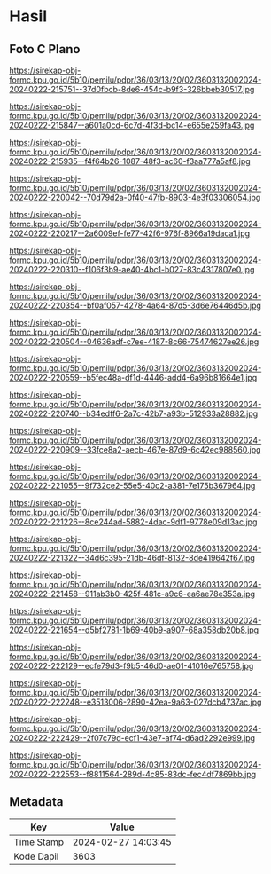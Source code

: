 # Hasil

## Foto C Plano

https://sirekap-obj-formc.kpu.go.id/5b10/pemilu/pdpr/36/03/13/20/02/3603132002024-20240222-215751--37d0fbcb-8de6-454c-b9f3-326bbeb30517.jpg

https://sirekap-obj-formc.kpu.go.id/5b10/pemilu/pdpr/36/03/13/20/02/3603132002024-20240222-215847--a601a0cd-6c7d-4f3d-bc14-e655e259fa43.jpg

https://sirekap-obj-formc.kpu.go.id/5b10/pemilu/pdpr/36/03/13/20/02/3603132002024-20240222-215935--f4f64b26-1087-48f3-ac60-f3aa777a5af8.jpg

https://sirekap-obj-formc.kpu.go.id/5b10/pemilu/pdpr/36/03/13/20/02/3603132002024-20240222-220042--70d79d2a-0f40-47fb-8903-4e3f03306054.jpg

https://sirekap-obj-formc.kpu.go.id/5b10/pemilu/pdpr/36/03/13/20/02/3603132002024-20240222-220217--2a6009ef-fe77-42f6-976f-8966a19daca1.jpg

https://sirekap-obj-formc.kpu.go.id/5b10/pemilu/pdpr/36/03/13/20/02/3603132002024-20240222-220310--f106f3b9-ae40-4bc1-b027-83c4317807e0.jpg

https://sirekap-obj-formc.kpu.go.id/5b10/pemilu/pdpr/36/03/13/20/02/3603132002024-20240222-220354--bf0af057-4278-4a64-87d5-3d6e76446d5b.jpg

https://sirekap-obj-formc.kpu.go.id/5b10/pemilu/pdpr/36/03/13/20/02/3603132002024-20240222-220504--04636adf-c7ee-4187-8c66-75474627ee26.jpg

https://sirekap-obj-formc.kpu.go.id/5b10/pemilu/pdpr/36/03/13/20/02/3603132002024-20240222-220559--b5fec48a-df1d-4446-add4-6a96b81664e1.jpg

https://sirekap-obj-formc.kpu.go.id/5b10/pemilu/pdpr/36/03/13/20/02/3603132002024-20240222-220740--b34edff6-2a7c-42b7-a93b-512933a28882.jpg

https://sirekap-obj-formc.kpu.go.id/5b10/pemilu/pdpr/36/03/13/20/02/3603132002024-20240222-220909--33fce8a2-aecb-467e-87d9-6c42ec988560.jpg

https://sirekap-obj-formc.kpu.go.id/5b10/pemilu/pdpr/36/03/13/20/02/3603132002024-20240222-221055--9f732ce2-55e5-40c2-a381-7e175b367964.jpg

https://sirekap-obj-formc.kpu.go.id/5b10/pemilu/pdpr/36/03/13/20/02/3603132002024-20240222-221226--8ce244ad-5882-4dac-9df1-9778e09d13ac.jpg

https://sirekap-obj-formc.kpu.go.id/5b10/pemilu/pdpr/36/03/13/20/02/3603132002024-20240222-221322--34d6c395-21db-46df-8132-8de419642f67.jpg

https://sirekap-obj-formc.kpu.go.id/5b10/pemilu/pdpr/36/03/13/20/02/3603132002024-20240222-221458--911ab3b0-425f-481c-a9c6-ea6ae78e353a.jpg

https://sirekap-obj-formc.kpu.go.id/5b10/pemilu/pdpr/36/03/13/20/02/3603132002024-20240222-221654--d5bf2781-1b69-40b9-a907-68a358db20b8.jpg

https://sirekap-obj-formc.kpu.go.id/5b10/pemilu/pdpr/36/03/13/20/02/3603132002024-20240222-222129--ecfe79d3-f9b5-46d0-ae01-41016e765758.jpg

https://sirekap-obj-formc.kpu.go.id/5b10/pemilu/pdpr/36/03/13/20/02/3603132002024-20240222-222248--e3513006-2890-42ea-9a63-027dcb4737ac.jpg

https://sirekap-obj-formc.kpu.go.id/5b10/pemilu/pdpr/36/03/13/20/02/3603132002024-20240222-222429--2f07c79d-ecf1-43e7-af74-d6ad2292e999.jpg

https://sirekap-obj-formc.kpu.go.id/5b10/pemilu/pdpr/36/03/13/20/02/3603132002024-20240222-222553--f8811564-289d-4c85-83dc-fec4df7869bb.jpg


## Metadata

| Key        | Value               |
| ---------- | ------------------- |
| Time Stamp | 2024-02-27 14:03:45 |
| Kode Dapil | 3603                |



